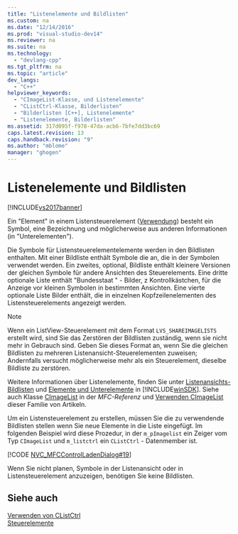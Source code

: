 ```yaml
---
title: "Listenelemente und Bildlisten"
ms.custom: na
ms.date: "12/14/2016"
ms.prod: "visual-studio-dev14"
ms.reviewer: na
ms.suite: na
ms.technology: 
  - "devlang-cpp"
ms.tgt_pltfrm: na
ms.topic: "article"
dev_langs: 
  - "C++"
helpviewer_keywords: 
  - "CImageList-Klasse, und Listenelemente"
  - "CListCtrl-Klasse, Bilderlisten"
  - "Bilderlisten [C++], Listenelemente"
  - "Listenelemente, Bilderlisten"
ms.assetid: 317d095f-f978-47da-acb6-7bfe7dd3bc69
caps.latest.revision: 13
caps.handback.revision: "9"
ms.author: "mblome"
manager: "ghogen"
---
```

# Listenelemente und Bildlisten
[!INCLUDE[vs2017banner](../assembler/inline/includes/vs2017banner.md)]

Ein "Element" in einem Listensteuerelement \([Verwendung](../mfc/reference/clistctrl-class.md)\) besteht ein Symbol, eine Bezeichnung und möglicherweise aus anderen Informationen \(in "Unterelementen"\).  
  
 Die Symbole für Listensteuerelementelemente werden in den Bildlisten enthalten.  Mit einer Bildliste enthält Symbole die an, die in der Symbolen verwendet werden.  Ein zweites, optional, Bildliste enthält kleinere Versionen der gleichen Symbole für andere Ansichten des Steuerelements.  Eine dritte optionale Liste enthält "Bundesstaat " \- Bilder, z Kontrollkästchen, für die Anzeige vor kleinen Symbolen in bestimmten Ansichten.  Eine vierte optionale Liste Bilder enthält, die in einzelnen Kopfzeilenelementen des Listensteuerelements angezeigt werden.  
  
> [!NOTE]
>  Wenn ein ListView\-Steuerelement mit dem Format `LVS_SHAREIMAGELISTS` erstellt wird, sind Sie das Zerstören der Bildlisten zuständig, wenn sie nicht mehr in Gebrauch sind.  Geben Sie dieses Format an, wenn Sie die gleichen Bildlisten zu mehreren Listenansicht\-Steuerelementen zuweisen; Andernfalls versucht möglicherweise mehr als ein Steuerelement, dieselbe Bildliste zu zerstören.  
  
 Weitere Informationen über Listenelemente, finden Sie unter [Listenansichts\-Bildlisten](http://msdn.microsoft.com/library/windows/desktop/bb774736) und [Elemente und Unterelemente](http://msdn.microsoft.com/library/windows/desktop/bb774736) in [!INCLUDE[winSDK](../atl/includes/winsdk_md.md)].  Siehe auch Klasse [CImageList](../mfc/reference/cimagelist-class.md) in der *MFC\-Referenz* und [Verwenden CImageList](../mfc/using-cimagelist.md) dieser Familie von Artikeln.  
  
 Um ein Listensteuerelement zu erstellen, müssen Sie die zu verwendende Bildlisten stellen wenn Sie neue Elemente in die Liste eingefügt.  Im folgenden Beispiel wird diese Prozedur, in der `m_pImagelist` ein Zeiger vom Typ `CImageList` und `m_listctrl` ein `CListCtrl` \- Datenmember ist.  
  
 [!CODE [NVC_MFCControlLadenDialog#19](../CodeSnippet/VS_Snippets_Cpp/NVC_MFCControlLadenDialog#19)]  
  
 Wenn Sie nicht planen, Symbole in der Listenansicht oder in Listensteuerelement anzuzeigen, benötigen Sie keine Bildlisten.  
  
## Siehe auch  
 [Verwenden von CListCtrl](../mfc/using-clistctrl.md)   
 [Steuerelemente](../mfc/controls-mfc.md)